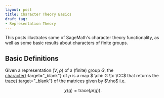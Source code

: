 ```yaml
---
layout: post
title: Character Theory Basics
draft_tag: 
- Representation Theory
---
```


This posts illustrates some of SageMath's character theory functionality, as well as some basic results about characters of finite groups.

<!--more-->

## Basic Definitions

Given a representation $(V,\rho)$ of a (finite) group $G$, the [character](http://en.wikipedia.org/wiki/Character_theory){:target="_blank"} of $\rho$ is a map $ \chi: G \to \CC$ that returns the [trace](http://en.wikipedia.org/wiki/Trace_(linear_algebra)){:target="_blank"} of the matrices given by $\rho$ i.e.

$$
\chi(g) = \text{trace}(\rho(g)).
$$




